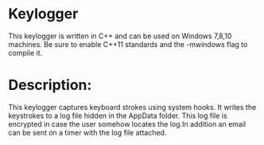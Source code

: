 # Keylogger
This keylogger is written in C++ and can be used on Windows 7,8,10 machines.
Be sure to enable C++11 standards and the -mwindows flag to compile it.


# Description: 
This keylogger captures keyboard strokes using system hooks. It writes the keystrokes to a log file hidden in 
the AppData folder. This log file is encrypted in case the user somehow locates the log.In addition an email can be sent 
on a timer with the log file attached.
